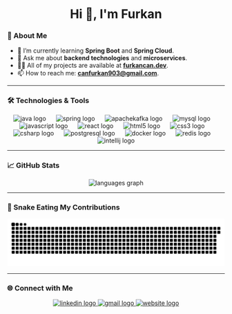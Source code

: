 <h1 align="center">Hi 👋, I'm Furkan</h1>

### 🌱 About Me

- 🔭 I’m currently learning **Spring Boot** and **Spring Cloud**.
- 💬 Ask me about **backend technologies** and **microservices**.
- 👨‍💻 All of my projects are available at [**furkancan.dev**](https://furkancan.dev).
- 📫 How to reach me: **canfurkan903@gmail.com**.

---

### 🛠️ Technologies & Tools

<div align="center">
  <img src="https://cdn.jsdelivr.net/gh/devicons/devicon/icons/java/java-original.svg" height="45" alt="java logo"  />
  <img width="15" />
  <img src="https://cdn.jsdelivr.net/gh/devicons/devicon/icons/spring/spring-original.svg" height="45" alt="spring logo"  />
  <img width="15" />
  <img src="https://cdn.jsdelivr.net/gh/devicons/devicon/icons/apachekafka/apachekafka-original.svg" height="45" alt="apachekafka logo"  />
  <img width="15" />
  <img src="https://cdn.jsdelivr.net/gh/devicons/devicon/icons/mysql/mysql-original.svg" height="45" alt="mysql logo"  />
  <img width="15" />
  <img src="https://cdn.jsdelivr.net/gh/devicons/devicon/icons/javascript/javascript-original.svg" height="45" alt="javascript logo"  />
  <img width="15" />
  <img src="https://cdn.jsdelivr.net/gh/devicons/devicon/icons/react/react-original.svg" height="45" alt="react logo"  />
  <img width="15" />
  <img src="https://cdn.jsdelivr.net/gh/devicons/devicon/icons/html5/html5-original.svg" height="45" alt="html5 logo"  />
  <img width="15" />
  <img src="https://cdn.jsdelivr.net/gh/devicons/devicon/icons/css3/css3-original.svg" height="45" alt="css3 logo"  />
  <img width="15" />
  <img src="https://cdn.jsdelivr.net/gh/devicons/devicon/icons/csharp/csharp-original.svg" height="45" alt="csharp logo"  />
  <img width="15" />
  <img src="https://cdn.jsdelivr.net/gh/devicons/devicon/icons/postgresql/postgresql-original.svg" height="45" alt="postgresql logo"  />
  <img width="15" />
  <img src="https://cdn.jsdelivr.net/gh/devicons/devicon/icons/docker/docker-original.svg" height="45" alt="docker logo"  />
  <img width="15" />
  <img src="https://cdn.jsdelivr.net/gh/devicons/devicon/icons/redis/redis-original.svg" height="45" alt="redis logo"  />
  <img width="15" />
  <img src="https://cdn.jsdelivr.net/gh/devicons/devicon/icons/intellij/intellij-original.svg" height="45" alt="intellij logo"  />
</div>

---

### 📈 GitHub Stats

<div align="center">
  <img src="https://github-readme-stats.vercel.app/api/top-langs?username=furkancan07&locale=en&hide_title=false&layout=compact&card_width=320&langs_count=5&theme=solarized-dark&hide_border=false" height="250" alt="languages graph"  />
</div>

---

### 🐍 Snake Eating My Contributions

<div align="center">
  <img src="https://raw.githubusercontent.com/furkancan07/furkancan07/output/snake.svg" alt="Snake animation" />
</div>

---

### 🌐 Connect with Me

<div align="center">
  <a href="https://www.linkedin.com/in/furkan-can-45182b236/" target="_blank">
    <img src="https://raw.githubusercontent.com/maurodesouza/profile-readme-generator/master/src/assets/icons/social/linkedin/default.svg" width="52" height="40" alt="linkedin logo"  />
  </a>
  <a href="mailto:canfurkan903@gmail.com" target="_blank">
    <img src="https://raw.githubusercontent.com/maurodesouza/profile-readme-generator/master/src/assets/icons/social/gmail/default.svg" width="52" height="40" alt="gmail logo"  />
  </a>
  <a href="https://furkancan.dev/#/">
    <img src="https://yt3.googleusercontent.com/da1MWxsYElvwEv8wsW-c_VxuSN59H_gJ_8J6eW6fJkdi1KyFnqEE3i5X7edgDi6OlEclVumP=s160-c-k-c0x00ffffff-no-rj" width="52" height="40" alt="website logo"  />
  </a>
</div>
